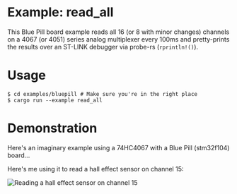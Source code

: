 # Example: read_all

This Blue Pill board example reads all 16 (or 8 with minor changes) channels on a 4067 (or 4051) series analog multiplexer every 100ms and pretty-prints the results over an ST-LINK debugger via probe-rs (`rprintln!()`).

# Usage

```shell
$ cd examples/bluepill # Make sure you're in the right place
$ cargo run --example read_all
```

# Demonstration

Here's an imaginary example using a 74HC4067 with a Blue Pill (stm32f104) board...

Here's me using it to read a hall effect sensor on channel 15:

![Reading a hall effect sensor on channel 15](https://thumbs.gfycat.com/FlippantAptHadrosaurus-size_restricted.gif)